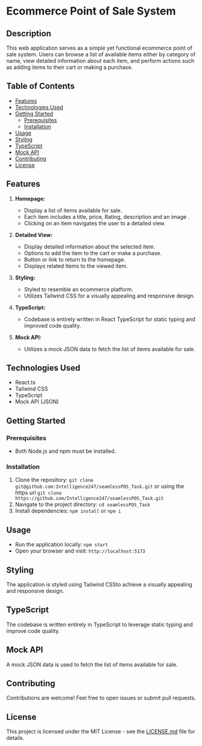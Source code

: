 # Ecommerce Point of Sale System

## Description
This web application serves as a simple yet functional ecommerce point of sale system. Users can browse a list of available items either by category of name, view detailed information about each item, and perform actions such as adding items to their cart or making a purchase.

## Table of Contents
- [Features](#features)
- [Technologies Used](#technologies-used)
- [Getting Started](#getting-started)
  - [Prerequisites](#prerequisites)
  - [Installation](#installation)
- [Usage](#usage)
- [Styling](#styling)
- [TypeScript](#typescript)
- [Mock API](#mock-api)
- [Contributing](#contributing)
- [License](#license)

## Features
1. **Homepage:**
   - Display a list of items available for sale.
   - Each item includes a title, price, Rating, description and an image .
   - Clicking on an item navigates the user to a detailed view.

2. **Detailed View:**
   - Display detailed information about the selected item.
   - Options to add the item to the cart or make a purchase.
   - Button or link to return to the homepage.
   - Displays related Items to the viewed item.

3. **Styling:**
   - Styled to resemble an ecommerce platform.
   - Utilizes Tailwind CSS for a visually appealing and responsive design.

4. **TypeScript:**
   - Codebase is entirely written in React TypeScript  for static typing and improved code quality.

5. **Mock API:**
   - Utilizes a mock JSON data to fetch the list of items available for sale.

## Technologies Used
- React.ts
- Tailwind CSS
- TypeScript
- Mock API (JSON)

## Getting Started
### Prerequisites
- Both Node.js and npm must be installed.

### Installation
1. Clone the repository: `git clone git@github.com:Intelligence247/seamlessPOS_Task.git` or using the https url `git clone https://github.com/Intelligence247/seamlessPOS_Task.git`
2. Navigate to the project directory: `cd seamlessPOS_Task`
3. Install dependencies: `npm install` or `npm i`

## Usage
- Run the application locally: `npm start`
- Open your browser and visit: `http://localhost:5173`

## Styling
The application is styled using Tailwind CSSto achieve a visually appealing and responsive design.

## TypeScript
The codebase is written entirely in TypeScript to leverage static typing and improve code quality.

## Mock API
A mock JSON data is used to fetch the list of items available for sale.

## Contributing
Contributions are welcome! Feel free to open issues or submit pull requests.

## License
This project is licensed under the MIT License - see the [LICENSE.md](LICENSE.md) file for details.


